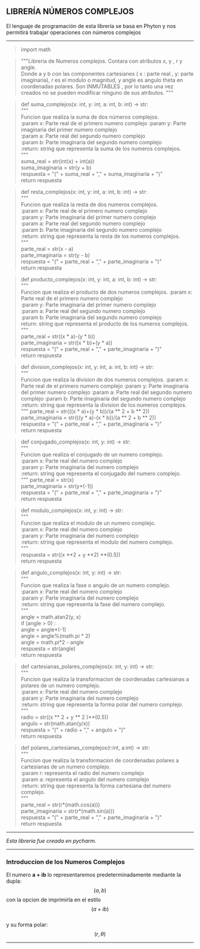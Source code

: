 ﻿## LIBRERÍA NÚMEROS  COMPLEJOS

El lenguaje de programación de esta librería se basa en Phyton y nos permitirá trabajar operaciones con números complejos

---
>import math  

 >"""Libreria de Numeros complejos. Contara con atributos x, y , r y angle.  
 Donde a y b con las componentes cartesianes ( x : parte real , y: parte imaginaria), r es el modulo o magnitud, y angle es angulo theta en coordenadas polares. 
 Son INMUTABLES , por lo tanto una vez creados no se pueden modificar ninguno de sus atributos. """
 
>def suma_complejos(x: int, y: int, a: int, b: int) -> str:  
    """   
Funcion que realiza la suma de dos números complejos.  
:param x: Parte real de el primero numero complejo 
 :param y: Parte imaginaria del primer numero complejo  
 :param a: Parte real del segundo numero complejo  
 :param b: Parte imaginaria del segundo numero complejo  
 :return: string que representa la suma de los numeros complejos.  
 """  
 suma_real = str(int(x) + int(a))  
 suma_imaginaria = str(y + b)  
 respuesta = "(" + suma_real + "," + suma_imaginaria + ")"  
 return respuesta  
 
 >def resta_complejos(x: int, y: int, a: int, b: int) -> str:  
    """  
 Funcion que realiza la resta de dos numeros complejos.  
 :param x: Parte real de el primero numero complejo  
 :param y: Parte imaginaria del primer numero complejo  
 :param a: Parte real del segundo numero complejo  
 :param b: Parte imaginaria del segundo numero complejo  
 :return: string que representa la resta de los numeros complejos.  
 """  
 parte_real = str(x - a)  
 parte_imaginaria = str(y - b)  
 respuesta = "(" + parte_real + "," + parte_imaginaria + ")"  
 return respuesta  
  
>def producto_complejos(x: int, y: int, a: int, b: int) -> str:  
    """  
 Funcion que realiza el producto de dos numeros complejos. 
 :param x: Parte real de el primero numero complejo  
 :param y: Parte imaginaria del primer numero complejo  
 :param a: Parte real del segundo numero complejo  
 :param b: Parte imaginaria del segundo numero complejo  
 return: string que representa el producto de los numeros complejos.  
 """  
 parte_real = str((x * a)-(y * b))  
 parte_imaginaria = str((x * b)+(y * a))  
 respuesta = "(" + parte_real + "," + parte_imaginaria + ")"  
return respuesta  
  
>def division_complejos(x: int, y: int, a: int, b: int) -> str:  
    """  
 Funcion que realiza la division de dos numeros complejos.  :param x: Parte real de el primero numero complejo  :param y: Parte imaginaria del primer numero complejo  :param a: Parte real del segundo numero complejo  :param b: Parte imaginaria del segundo numero complejo  :return: string que representa la division de los numeros complejos.  
 """  parte_real = str(((x * a)+(y * b))/(a ** 2 + b ** 2))  
    parte_imaginaria = str(((y * a)-(x * b))/(a ** 2 + b ** 2))  
    respuesta = "(" + parte_real + "," + parte_imaginaria + ")"  
  return respuesta  
  
>def conjugado_complejos(x: int, y: int) -> str:  
    """  
 Funcion que realiza el conjugado de un numero complejo.  
 :param x: Parte real del numero complejo  
 :param y: Parte imaginaria del numero complejo  
 :return: string que representa el conjugado del numero complejo.  
 """ 
  parte_real = str(x)  
  parte_imaginaria = str(y*(-1))  
  respuesta = "(" + parte_real + "," + parte_imaginaria + ")"  
  return respuesta  
  
>def modulo_complejos(x: int, y: int) -> str:  
    """  
 Funcion que realiza el modulo de un numero complejo.  
 :param x: Parte real del numero complejo  
 :param y: Parte imaginaria del numero complejo  
 :return: string que representa el modulo del numero complejo.  
 """  
 respuesta = str((x **2 + y **2) **(0.5))  
 return respuesta  
  
 
>def angulo_complejos(x: int, y: int) -> str:  
    """  
 Funcion que realiza la fase o angulo de un numero complejo.  
 :param x: Parte real del numero complejo  
 :param y: Parte imaginaria del numero complejo  
 :return: string que representa la fase del numero complejo.  
 """  
 angle = math.atan2(y, x)  
    if (angle > 0) :  
        angle = angle*(-1)  
        angle = angle%(math.pi * 2)  
        angle = math.pi*2 - angle  
    respuesta = str(angle)  
    return respuesta  
  
>def cartesianas_polares_complejos(x: int, y: int) -> str:  
    """  
 Funcion que realiza la transformacion de coordenadas cartesianas a polares de un numero complejo.  
 :param x: Parte real del numero complejo  
 :param y: Parte imaginaria del numero complejo  
 :return: string que representa la forma polar del numero complejo.  
 """  
 radio = str((x ** 2 + y ** 2  )**(0.5))  
    angulo = str(math.atan(y/x))  
    respuesta = "(" + radio + "," + angulo + ")"  
  return respuesta  
  
>def polares_cartesianas_complejos(r:int, a:int) -> str:  
    """  
 Funcion que realiza la transformacion de coordenadas polares a cartesianas de un numero complejo.  
 :param r: representa el radio del numero complejo  
 :param a: representa el angulo del numero complejo  
 :return: string que representa la forma cartesiana del numero complejo.  
 """  
 parte_real = str(r*(math.cos(a)))  
    parte_imaginaria = str(r*(math.sin(a)))  
    respuesta = "(" + parte_real + "," + parte_imaginaria + ")"  
  return respuesta
  

  

---  
  
*Esta libreria fue creada en pycharm.*  

---  
### **Introduccion de los Numeros Complejos**  
El numero **a + ib** lo representaremos predeterminadamente mediante la dupla:  
$$(a,b) $$ 
con la opcion de imprimirla en el estilo  
$$(a + ib)$$  
y su forma polar:  
$$ (r, \theta) $$  
  
---
